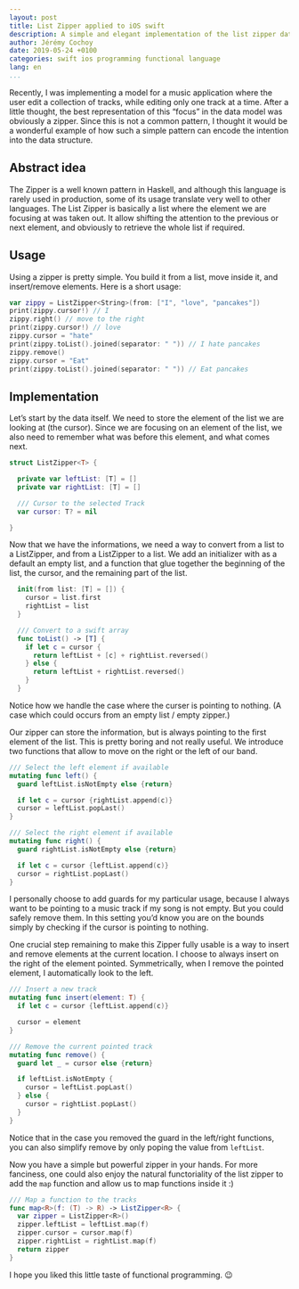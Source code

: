 ```yaml
---
layout: post
title: List Zipper applied to iOS swift
description: A simple and elegant implementation of the list zipper data structure.
author: Jérémy Cochoy
date: 2019-05-24 +0100
categories: swift ios programming functional language
lang: en
...
```


Recently, I was implementing a model for a music application where the user
edit a collection of tracks, while editing only one track at a time.
After a little thought, the best representation of this “focus” in the data
model was obviously a zipper.
Since this is not a common pattern, I thought it would be a wonderful example
of how such a simple pattern can encode the intention into the data structure.

## Abstract idea
The Zipper is a well known pattern in Haskell,
and although this language is rarely used in production,
some of its usage translate very well to other languages.
The List Zipper is basically a list where the element we are focusing at
was taken out.
It allow shifting the attention to the previous or next element,
and obviously to retrieve the whole list if required.

## Usage
Using a zipper is pretty simple.
You build it from a list, move inside it, and insert/remove elements.
Here is a short usage:

```swift
var zippy = ListZipper<String>(from: ["I", "love", "pancakes"])
print(zippy.cursor!) // I
zippy.right() // move to the right
print(zippy.cursor!) // love
zippy.cursor = "hate"
print(zippy.toList().joined(separator: " ")) // I hate pancakes
zippy.remove()
zippy.cursor = "Eat"
print(zippy.toList().joined(separator: " ")) // Eat pancakes
```

## Implementation
Let’s start by the data itself.
We need to store the element of the list we are looking at (the cursor).
Since we are focusing on an element of the list,
we also need to remember what was before this element, and what comes next.

```swift
struct ListZipper<T> {

  private var leftList: [T] = []
  private var rightList: [T] = []

  /// Cursor to the selected Track
  var cursor: T? = nil

}
```

Now that we have the informations,
we need a way to convert from a list to a ListZipper,
and from a ListZipper to a list.
We add an initializer with as a default an empty list,
and a function that glue together the beginning of the list, the cursor,
and the remaining part of the list.

```swift
  init(from list: [T] = []) {
    cursor = list.first
    rightList = list
  }

  /// Convert to a swift array
  func toList() -> [T] {
    if let c = cursor {
      return leftList + [c] + rightList.reversed()
    } else {
      return leftList + rightList.reversed()
    }
  }
```

Notice how we handle the case where the curser is pointing to nothing.
(A case which could occurs from an empty list / empty zipper.)

Our zipper can store the information,
but is always pointing to the first element of the list.
This is pretty boring and not really useful.
We introduce two functions that allow to move on the right or the left of
our band.

```swift
/// Select the left element if available
mutating func left() {
  guard leftList.isNotEmpty else {return}

  if let c = cursor {rightList.append(c)}
  cursor = leftList.popLast()
}

/// Select the right element if available
mutating func right() {
  guard rightList.isNotEmpty else {return}

  if let c = cursor {leftList.append(c)}
  cursor = rightList.popLast()
}
```

I personally choose to add guards for my particular usage,
because I always want to be pointing to a music track if my song is not empty.
But you could safely remove them.
In this setting you’d know you are on the bounds simply by checking if the
cursor is pointing to nothing.

One crucial step remaining to make this Zipper fully usable is a way to insert
and remove elements at the current location.
I choose to always insert on the right of the element pointed.
Symmetrically, when I remove the pointed element,
I automatically look to the left.

```swift
/// Insert a new track
mutating func insert(element: T) {
  if let c = cursor {leftList.append(c)}

  cursor = element
}

/// Remove the current pointed track
mutating func remove() {
  guard let _ = cursor else {return}

  if leftList.isNotEmpty {
    cursor = leftList.popLast()
  } else {
    cursor = rightList.popLast()
  }
}
```

Notice that in the case you removed the guard in the left/right functions,
you can also simplify remove by only poping the value from `leftList`.

Now you have a simple but powerful zipper in your hands.
For more fanciness, one could also enjoy the natural functoriality of the list
zipper to add the `map` function and allow us to map functions inside it :)

```swift
/// Map a function to the tracks
func map<R>(f: (T) -> R) -> ListZipper<R> {
  var zipper = ListZipper<R>()
  zipper.leftList = leftList.map(f)
  zipper.cursor = cursor.map(f)
  zipper.rightList = rightList.map(f)
  return zipper
}
```

I hope you liked this little taste of functional programming. 😉
